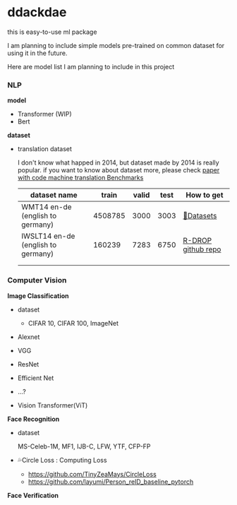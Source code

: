 # ddackdae
this is easy-to-use ml package

I am planning to include simple models pre-trained on common dataset for using it in the future.

Here are model list I am planning to include in this project



### NLP

**model**

- Transformer (WIP)
- Bert



**dataset**

- translation dataset

  I don't know what happed in 2014, but dataset made by 2014 is really popular. if you want to know about dataset more, please check [paper with code machine translation Benchmarks](https://paperswithcode.com/task/machine-translation)

  | dataset name                       | train   | valid | test | How to get                                                   |
  | ---------------------------------- | ------- | ----- | ---- | ------------------------------------------------------------ |
  | WMT14 en-de (english to germany)   | 4508785 | 3000  | 3003 | [🤗Datasets](https://huggingface.co/datasets/wmt14)           |
  | IWSLT14 en-de (english to germany) | 160239  | 7283  | 6750 | [R-DROP github repo](https://github.com/dropreg/R-Drop/tree/main/fairseq_src/examples/translation_rdrop) |
  |                                    |         |       |      |                                                              |
  |                                    |         |       |      |                                                              |

  



### Computer Vision

**Image Classification**

- dataset
  - CIFAR 10, CIFAR 100, ImageNet

- Alexnet
- VGG
- ResNet
- Efficient Net
- ...?
- Vision Transformer(ViT)

**Face Recognition**

- dataset

  MS-Celeb-1M, MF1, IJB-C, LFW, YTF, CFP-FP

- 💦Circle Loss : Computing Loss
  - https://github.com/TinyZeaMays/CircleLoss 
  - https://github.com/layumi/Person_reID_baseline_pytorch



**Face Verification**

